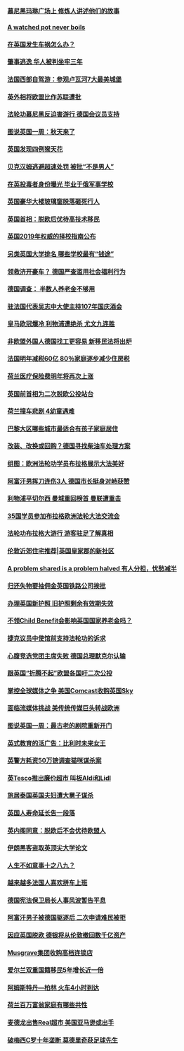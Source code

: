 #### [慕尼黑玛琳广场上 修炼人讲述他们的故事](../pages/nsc974/n10762990.md?t=10071531) 

#### [A watched pot never boils](../pages/nsc974/n10763822.md?t=10071531) 

#### [在英国发生车祸怎么办？](../pages/nsc974/n10763811.md?t=10071531) 

#### [肇事逃逸 华人被判坐牢三年](../pages/nsc974/n10763799.md?t=10071531) 

#### [法国西部自驾游：参观卢瓦河7大最美城堡](../pages/nsc974/n10760218.md?t=10071531) 

#### [英外相将欧盟比作苏联遭批](../pages/nsc974/n10761274.md?t=10071531) 

#### [法轮功慕尼黑反迫害游行 德国会议员支持](../pages/nsc974/n10760664.md?t=10071531) 

#### [图说英国一周：秋天来了](../pages/nsc974/n10761380.md?t=10071531) 

#### [英国发现四例猴天花](../pages/nsc974/n10761362.md?t=10071531) 

#### [贝克汉姆逃避超速处罚 被批“不是男人”](../pages/nsc974/n10761349.md?t=10071531) 

#### [在英投毒者身份曝光 毕业于俄军事学校](../pages/nsc974/n10761338.md?t=10071531) 

#### [英国豪华大楼玻璃窗脱落砸死行人](../pages/nsc974/n10761334.md?t=10071531) 

#### [英国首相：脱欧后优待高技术移民](../pages/nsc974/n10761323.md?t=10071531) 

#### [英国2019年权威的择校指南公布](../pages/nsc974/n10761253.md?t=10071531) 

#### [另类英国大学排名 哪些学校最有“钱途”](../pages/nsc974/n10760972.md?t=10071531) 

#### [领救济开豪车？ 德国严查滥用社会福利行为](../pages/nsc974/n10760730.md?t=10071531) 

#### [德国调查：  半数人养老金不够用](../pages/nsc974/n10760552.md?t=10071531) 

#### [驻法国代表吴志中大使主持107年国庆酒会](../pages/nsc974/n10760458.md?t=10071531) 

#### [皇马欧冠爆冷 利物浦遭绝杀 尤文九连胜](../pages/nsc974/n10759476.md?t=10071531) 

#### [非欧盟外国人德国找工更容易 新移民法将出炉](../pages/nsc974/n10758904.md?t=10071531) 

#### [法国明年减税60亿 80％家庭逐步减少住房税](../pages/nsc974/n10758112.md?t=10071531) 

#### [荷兰医疗保险费明年将再次上涨](../pages/nsc974/n10758614.md?t=10071531) 

#### [英国前首相为二次脱欧公投站台](../pages/nsc974/n10756382.md?t=10071531) 

#### [荷兰撞车悲剧 4幼童遇难](../pages/nsc974/n10758529.md?t=10071531) 

#### [巴黎大区哪些城市最适合有孩子家庭居住](../pages/nsc974/n10758451.md?t=10071531) 

#### [改装、改换或回购？德国寻找柴油车处理方案](../pages/nsc974/n10755781.md?t=10071531) 

#### [组图：欧洲法轮功学员布拉格展示大法美好](../pages/nsc974/n10756084.md?t=10071531) 

#### [阿富汗男挥刀连伤3人 德国市长挺身对峙获赞](../pages/nsc974/n10755624.md?t=10071531) 

#### [利物浦平切尔西 曼城重回榜首 曼联遭重击](../pages/nsc974/n10752442.md?t=10071531) 

#### [35国学员参加布拉格欧洲法轮大法交流会](../pages/nsc974/n10751371.md?t=10071531) 

#### [法轮功布拉格大游行 游客驻足了解真相](../pages/nsc974/n10749360.md?t=10071531) 

#### [伦敦近郊住宅推荐|英国皇家郡的新社区](../pages/nsc974/n10748402.md?t=10071531) 

#### [A problem shared is a problem halved 有人分担，忧愁减半](../pages/nsc974/n10748007.md?t=10071531) 

#### [归还失物要抽佣金英国铁路公司挨批](../pages/nsc974/n10747998.md?t=10071531) 

#### [办理英国新护照 旧护照剩余有效期失效](../pages/nsc974/n10747991.md?t=10071531) 

#### [不领Child Benefit会影响英国国家养老金吗？](../pages/nsc974/n10747977.md?t=10071531) 

#### [捷克议员中使馆前支持法轮功的诉求](../pages/nsc974/n10747691.md?t=10071531) 

#### [心腹竞选党团主席失败 德国总理默克尔认输](../pages/nsc974/n10746576.md?t=10071531) 

#### [跟英国“折腾不起”欧盟各国吁二次公投](../pages/nsc974/n10746245.md?t=10071531) 

#### [掌控全球媒体之争 美国Comcast收购英国Sky](../pages/nsc974/n10746184.md?t=10071531) 

#### [面临流媒体挑战 美传统传媒巨头转战欧洲](../pages/nsc974/n10746233.md?t=10071531) 

#### [图说英国一周：最古老的剧院重新开门](../pages/nsc974/n10746284.md?t=10071531) 

#### [英式教育的活广告：比利时未来女王](../pages/nsc974/n10746280.md?t=10071531) 

#### [英警方耗资50万镑调查猫咪谋杀案](../pages/nsc974/n10746272.md?t=10071531) 

#### [英Tesco推出廉价超市 叫板Aldi和Lidl](../pages/nsc974/n10746265.md?t=10071531) 

#### [旅居泰国英国夫妇遭大舅子谋杀](../pages/nsc974/n10746263.md?t=10071531) 

#### [英国人寿命延长告一段落](../pages/nsc974/n10746259.md?t=10071531) 

#### [英内阁同意：脱欧后不会优待欧盟人](../pages/nsc974/n10746255.md?t=10071531) 

#### [伊朗黑客盗取英顶尖大学论文](../pages/nsc974/n10746250.md?t=10071531) 

#### [人生不如意事十之八九？](../pages/nsc974/n10745399.md?t=10071531) 

#### [越来越多法国人喜欢拼车上班](../pages/nsc974/n10743007.md?t=10071531) 

#### [德国宪法保卫局长人事风波暂告平息](../pages/nsc974/n10742793.md?t=10071531) 

#### [阿富汗男子被德国驱逐后 二次申请难民被拒](../pages/nsc974/n10742927.md?t=10071531) 

#### [因应英国脱欧 德银将从伦敦撤回数千亿资产](../pages/nsc974/n10739653.md?t=10071531) 

#### [Musgrave集团收购高档连锁店](../pages/nsc974/n10740570.md?t=10071531) 

#### [爱尔兰双重国籍移民5年增长近一倍](../pages/nsc974/n10740498.md?t=10071531) 

#### [阿姆斯特丹—柏林 火车4小时到达](../pages/nsc974/n10740435.md?t=10071531) 

#### [荷兰百万富翁家庭有哪些共性](../pages/nsc974/n10740251.md?t=10071531) 

#### [麦德龙出售Real超市  美国亚马逊或出手](../pages/nsc974/n10739571.md?t=10071531) 

#### [破梅西C罗十年垄断 莫德里奇获足球先生](../pages/nsc974/n10738647.md?t=10071531) 

